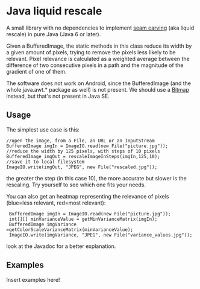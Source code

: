 Java liquid rescale
===

A small library with no dependencies to implement [seam carving](https://en.wikipedia.org/wiki/Seam_carving) (aka liquid rescale) in pure Java (Java 6 or later).

Given a BufferedImage, the static methods in this class reduce its width by a given amount of pixels, trying to remove the pixels less likely to be relevant.
Pixel relevance is calculated as a weighted average between the difference of two consecutive pixels in a path and the magnitude of the gradient of one of them.

The software does not work on Android, since the BufferedImage (and the whole java.awt.* package as well) is not present. We should use a [Bitmap](https://developer.android.com/reference/android/graphics/Bitmap.html) instead, but that's not present in Java SE.

Usage
-----

The simplest use case is this:

    //open the image, from a File, an URL or an InputStream
	BufferedImage imgIn = ImageIO.read(new File("picture.jpg"));
	//reduce the width by 125 pixels, with steps of 10 pixels
	BufferedImage imgOut = rescaleImageInSteps(imgIn,125,10);
	//save it to local filesystem
	ImageIO.write(imgOut, "JPEG", new File("rescaled.jpg"));

the greater the step (in this case 10), the more accurate but slower is the rescaling. Try yourself to see which one fits your needs.

You can also get an heatmap representing the relevance of pixels (blue=less relevant, red=most relevant):

     BufferedImage imgIn = ImageIO.read(new File("picture.jpg"));
     int[][] minVarianceValue = getMinVarianceMatrix(imgIn);
     BufferedImage imgVariance =getColorScaleVarianceMatrix(minVarianceValue);
     ImageIO.write(imgVariance, "JPEG", new File("variance_values.jpg"));

look at the Javadoc for a better explanation.

Examples
-------
Insert examples here!

